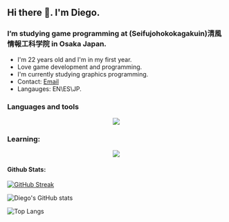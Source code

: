## Hi there 👋. I'm Diego.

### I’m studying game programming at (Seifujohokokagakuin)清風情報工科学院 in Osaka Japan.
 -  I'm 22 years old and I'm in my first year.
 -  Love game development and programming.
 -  I'm currently studying graphics programming.
 -  Contact: [Email](mailto:diegomartj03@gmail.com)
 -  Langauges: EN\ES\JP.
### Languages and tools

<p align="center">
  <a href="https://skillicons.dev">
    <img src="https://skillicons.dev/icons?i=c,cpp,cs,py,git,dotnet,html,css,js" />
  </a>
</p>

### Learning:

<p align="center">
  <a href="https://skillicons.dev">
    <img src="https://skillicons.dev/icons?i=godot,unity,unreal,windows"/>
  </a>
</p>

<!--
**dieghomj/dieghomj** is a ✨ _special_ ✨ repository because its `README.md` (this file) appears on your GitHub profile.

Here are some ideas to get you started:

- 🔭 I’m currently working on ...
- 🌱 I’m currently learning ...
- 👯 I’m looking to collaborate on ...
- 🤔 I’m looking for help with ...
- 💬 Ask me about ...
- 📫 How to reach me: ...
- 😄 Pronouns: ...
- ⚡ Fun fact: ...
-->
#### Github Stats:

[![GitHub Streak](https://github-readme-streak-stats.herokuapp.com?user=dieghomj&theme=transparent&hide_border=true&locale=en&short_numbers=true)](https://git.io/streak-stats)

![Diego's GitHub stats](https://github-readme-stats.vercel.app/api?username=dieghomj&show_icons=true&theme=transparent)

![Top Langs](https://github-readme-stats.vercel.app/api/top-langs/?username=dieghomj&size_weight=0.5&count_weight=0.5&layout=compact&theme=transparent)

